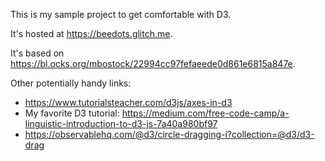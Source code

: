 This is my sample project to get comfortable with D3.

It's hosted at <https://beedots.glitch.me>.

It's based on
<https://bl.ocks.org/mbostock/22994cc97fefaeede0d861e6815a847e>.

Other potentially handy links:

* <https://www.tutorialsteacher.com/d3js/axes-in-d3>
* My favorite D3 tutorial:
<https://medium.com/free-code-camp/a-linguistic-introduction-to-d3-js-7a40a980bf97>
* <https://observablehq.com/@d3/circle-dragging-i?collection=@d3/d3-drag>